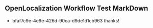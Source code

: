## OpenLocalization Workflow Test MarkDown
* bfaf7c9e-4e9e-426d-90ca-d9de1d1cb963 
thanks!<!--HONumber=Mar16_HO2-->
